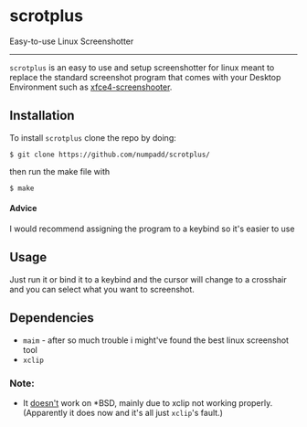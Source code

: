 # scrotplus
Easy-to-use Linux Screenshotter

---

`scrotplus` is an easy to use and setup screenshotter for linux meant to replace the standard screenshot program that comes with your Desktop Environment such as [xfce4-screenshooter](https://git.xfce.org/apps/xfce4-screenshooter/).

## Installation

To install `scrotplus` clone the repo by doing:

`$ git clone https://github.com/numpadd/scrotplus/`

then run the make file with

`$ make`

#### Advice

I would recommend assigning the program to a keybind so it's easier to use

## Usage

Just run it or bind it to a keybind and the cursor will change to a crosshair and you can select what you want to screenshot.

## Dependencies

* `maim` - after so much trouble i might've found the best linux screenshot tool
* `xclip`

### Note:
* It [doesn't](https://cdn.discordapp.com/attachments/515300853079474186/568473698034647041/unknown.png) work on *BSD, mainly due to xclip not working properly. (Apparently it does now and it's all just `xclip`'s fault.)
